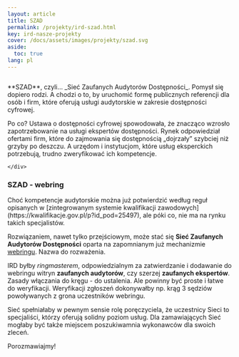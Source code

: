 ```yaml
---
layout: article
title: SZAD
permalink: /projekty/ird-szad.html
key: ird-nasze-projekty
cover: /docs/assets/images/projekty/szad.svg
aside:
  toc: true
lang: pl  
---
```


<div class="item">
  <div class="item__image">
    <img class="image image--lg" src="../docs/assets/images/projekty/szad.svg" alt=""/>
  </div>
  <div class="item__content">
     <div class="item__description">
       <p>**SZAD**, czyli&hellip; _Sieć Zaufanych Audytorów Dostępności_. Pomysł się dopiero rodzi. A chodzi o&nbsp;to, by uruchomić formę publicznych referencji dla osób i&nbsp;firm, które oferują usługi audytorskie w&nbsp;zakresie dostępności cyfrowej.</p>
	   <p>Po co? Ustawa o dostępności cyfrowej spowodowała, że znacząco wzrosło zapotrzebowanie na usługi ekspertów dostępności. Rynek odpowiedział ofertami firm, które do zajmowania się dostępnością „dojrzały” szybciej niż grzyby po deszczu. A urzędom i instytucjom, które usług eksperckich potrzebują, trudno zweryfikować ich kompetencje.</p>
	   
    </div>
  </div>
</div>



<!--more-->


### SZAD - webring
<p>Choć kompetencje audytorskie można już potwierdzić według reguł opisanych w&nbsp;[zintegrowanym systemie kwalifikacji zawodowych](https://kwalifikacje.gov.pl/p?id_pod=25497), ale póki co, nie ma na rynku takich specjalistów.</p>  

Rozwiązaniem, nawet tylko przejściowym, może stać się **Sieć Zaufanych Audytorów Dostępności** oparta na zapomnianym już mechanizmie [webringu](https://pl.wikipedia.org/wiki/Webring). Nazwa do rozważenia. 

IRD byłby _ringmasterem_, odpowiedzialnym za zatwierdzanie i dodawanie do webringu witryn **zaufanych audytorów**, czy szerzej **zaufanych ekspertów**. Zasady włączania do kręgu - do ustalenia. Ale powinny być proste i łatwe do weryfikacji. Weryfikacji zgłoszeń dokonywałby np. krąg 3 sędziów powoływanych z grona uczestników webringu. 

Sieć spełniałaby w pewnym sensie rolę poręczyciela, że uczestnicy Sieci to specjaliści, którzy oferują solidny poziom usług. Dla zamawiających Sieć mogłaby być także miejscem poszukiwamnia wykonawców dla swoich zleceń.

Porozmawiajmy!


